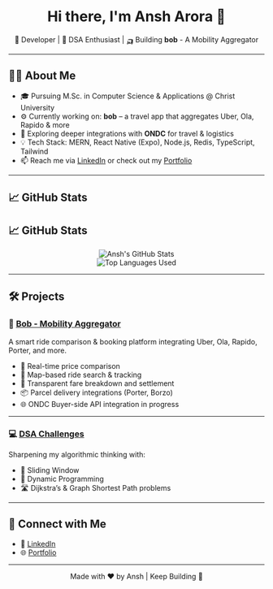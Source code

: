<h1 align="center">Hi there, I'm Ansh Arora 👋</h1>
<p align="center">
  🚀 Developer | 🧠 DSA Enthusiast | 🛺 Building <strong>bob</strong> - A Mobility Aggregator
</p>

---

## 👨‍💻 About Me

- 🎓 Pursuing M.Sc. in Computer Science & Applications @ Christ University
- ⚙️ Currently working on: **bob** – a travel app that aggregates Uber, Ola, Rapido & more
- 🔧 Exploring deeper integrations with <strong>ONDC</strong> for travel & logistics
- 💡 Tech Stack: MERN, React Native (Expo), Node.js, Redis, TypeScript, Tailwind
- 📫 Reach me via [LinkedIn](https://www.linkedin.com/in/ansharora1010/) or check out my [Portfolio](https://sopln.vercel.app)

---

## 📈 GitHub Stats

## 📈 GitHub Stats

<p align="center">
  <img src="https://github-readme-stats.vercel.app/api?username=CrAcKy-glitch&show_icons=true&theme=radical" alt="Ansh's GitHub Stats" />
  <br />
  <img src="https://github-readme-stats.vercel.app/api/top-langs/?username=CrAcKy-glitch&layout=compact&theme=radical" alt="Top Languages Used" />
</p>


---

## 🛠️ Projects

### 🚖 [Bob - Mobility Aggregator](https://github.com/your-repo-link)
A smart ride comparison & booking platform integrating Uber, Ola, Rapido, Porter, and more.

- 🔄 Real-time price comparison
- 📍 Map-based ride search & tracking
- 🧾 Transparent fare breakdown and settlement
- 📦 Parcel delivery integrations (Porter, Borzo)
- 🌐 ONDC Buyer-side API integration in progress

---

### 💻 [DSA Challenges](https://leetcode.com/u/CrAcKy-glitch)
Sharpening my algorithmic thinking with:

- 🔁 Sliding Window
- 🧠 Dynamic Programming
- 🛣️ Dijkstra’s & Graph Shortest Path problems

---

## 🔗 Connect with Me

- 💼 [LinkedIn](https://www.linkedin.com/in/ansharora1010/)
- 🌐 [Portfolio](https://sopln.vercel.app)

---

<p align="center">
  Made with ❤️ by Ansh | Keep Building 🚀
</p>
